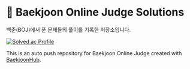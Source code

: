 # 📘 Baekjoon Online Judge Solutions

백준(BOJ)에서 푼 문제들의 풀이를 기록한 저장소입니다.


[![Solved.ac Profile](http://mazassumnida.wtf/api/v2/generate_badge?boj=taldkdus1)](https://solved.ac/taldkdus1/)

This is an auto push repository for Baekjoon Online Judge created with [BaekjoonHub](https://github.com/BaekjoonHub/BaekjoonHub).
